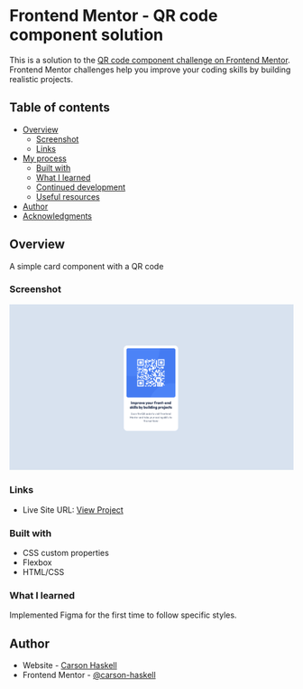 # Frontend Mentor - QR code component solution

This is a solution to the [QR code component challenge on Frontend Mentor](https://www.frontendmentor.io/challenges/qr-code-component-iux_sIO_H). Frontend Mentor challenges help you improve your coding skills by building realistic projects.

## Table of contents

- [Overview](#overview)
  - [Screenshot](#screenshot)
  - [Links](#links)
- [My process](#my-process)
  - [Built with](#built-with)
  - [What I learned](#what-i-learned)
  - [Continued development](#continued-development)
  - [Useful resources](#useful-resources)
- [Author](#author)
- [Acknowledgments](#acknowledgments)

## Overview

A simple card component with a QR code

### Screenshot

![](./screenshot.jpg)

### Links

- Live Site URL: [View Project](https://carson-haskell.github.io/qr-code-component/)

### Built with

- CSS custom properties
- Flexbox
- HTML/CSS

### What I learned

Implemented Figma for the first time to follow specific styles.

## Author

- Website - [Carson Haskell](https://portfolio-website-sandy-alpha-78.vercel.app)
- Frontend Mentor - [@carson-haskell](https://www.frontendmentor.io/profile/carson-haskell)
